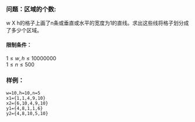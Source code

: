 ### 问题：区域的个数:
w X h的格子上画了n条或垂直或水平的宽度为1的直线。求出这些线将格子划分成了多少个区域。<br>

#### 限制条件：<br>
$1\leq w,h \leq 10000000$<br>
$1\leq n \leq 500$<br>

### 样例：
```
w=10,h=10,n=5
x1={1,1,4,9,10}
x2={6,10,4,9,10}
y1={4,8,1,1,6}
y2={4,8,10,5,10}

```


```cpp

```






